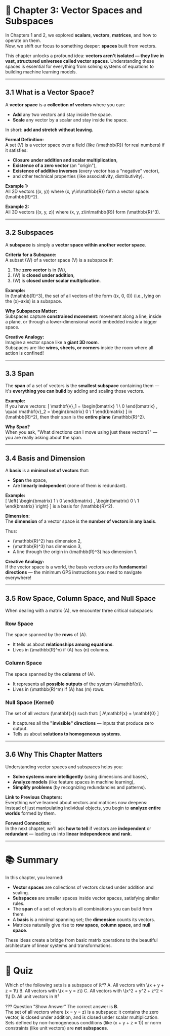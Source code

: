 # 📘 Chapter 3: Vector Spaces and Subspaces

In Chapters 1 and 2, we explored **scalars**, **vectors**, **matrices**, and how to operate on them.  
Now, we shift our focus to something deeper: **spaces** built from vectors.

This chapter unlocks a profound idea: **vectors aren't isolated — they live in vast, structured universes called vector spaces**. Understanding these spaces is essential for everything from solving systems of equations to building machine learning models.

---

## 3.1 What is a Vector Space?

A **vector space** is a **collection of vectors** where you can:
- **Add** any two vectors and stay inside the space.
- **Scale** any vector by a scalar and stay inside the space.

In short: **add and stretch without leaving**.

**Formal Definition:**  
A set \(V\) is a vector space over a field (like \(\mathbb{R}\) for real numbers) if it satisfies:
- **Closure under addition and scalar multiplication**,
- **Existence of a zero vector** (an "origin"),
- **Existence of additive inverses** (every vector has a "negative" vector),
- and other technical properties (like associativity, distributivity).

**Example 1:**  
All 2D vectors \((x, y)\) where \(x, y\in\mathbb{R}\) form a vector space: \(\mathbb{R}^2\).

**Example 2:**  
All 3D vectors \((x, y, z)\) where \(x, y, z\in\mathbb{R}\) form \(\mathbb{R}^3\).

---

## 3.2 Subspaces

A **subspace** is simply a **vector space within another vector space**.

**Criteria for a Subspace:**  
A subset \(W\) of a vector space \(V\) is a subspace if:
1. The **zero vector** is in \(W\),
2. \(W\) is **closed under addition**,
3. \(W\) is **closed under scalar multiplication**.

**Example:**  
In \(\mathbb{R}^3\), the set of all vectors of the form \((x, 0, 0)\) (i.e., lying on the \(x\)-axis) is a subspace.

**Why Subspaces Matter:**  
Subspaces capture **constrained movement**: movement along a line, inside a plane, or through a lower-dimensional world embedded inside a bigger space.

**Creative Analogy:**  
Imagine a vector space like a **giant 3D room**.  
Subspaces are like **wires, sheets, or corners** inside the room where all action is confined!

---

## 3.3 Span

The **span** of a set of vectors is the **smallest subspace** containing them — it's **everything you can build** by adding and scaling those vectors.

**Example:**  
If you have vectors:
\[
\mathbf{v}_1 =
\begin{bmatrix}
1 \\
0
\end{bmatrix}
, \quad
\mathbf{v}_2 =
\begin{bmatrix}
0 \\
1
\end{bmatrix}
\]
in \(\mathbb{R}^2\), then their span is the **entire plane** \(\mathbb{R}^2\).

**Why Span?**  
When you ask, "What directions can I move using just these vectors?" — you are really asking about the span.

---

## 3.4 Basis and Dimension

A **basis** is a **minimal set of vectors** that:
- **Span** the space,
- Are **linearly independent** (none of them is redundant).

**Example:**  
\[
\left\{
\begin{bmatrix}
1 \\
0
\end{bmatrix}
,
\begin{bmatrix}
0 \\
1
\end{bmatrix}
\right\}
\]
is a basis for \(\mathbb{R}^2\).

**Dimension:**  
The **dimension** of a vector space is the **number of vectors in any basis**.

Thus:
- \(\mathbb{R}^2\) has dimension 2,
- \(\mathbb{R}^3\) has dimension 3,
- A line through the origin in \(\mathbb{R}^3\) has dimension 1.

**Creative Analogy:**  
If the vector space is a world, the basis vectors are its **fundamental directions** — the minimum GPS instructions you need to navigate everywhere!

---

## 3.5 Row Space, Column Space, and Null Space

When dealing with a matrix \(A\), we encounter three critical subspaces:

### Row Space

The space spanned by the **rows** of \(A\).

- It tells us about **relationships among equations**.
- Lives in \(\mathbb{R}^n\) if \(A\) has \(n\) columns.

### Column Space

The space spanned by the **columns** of \(A\).

- It represents all **possible outputs** of the system \(A\mathbf{x}\).
- Lives in \(\mathbb{R}^m\) if \(A\) has \(m\) rows.

### Null Space (Kernel)

The set of all vectors \(\mathbf{x}\) such that:
\[
A\mathbf{x} = \mathbf{0}
\]

- It captures all the **"invisible" directions** — inputs that produce zero output.
- Tells us about **solutions to homogeneous systems**.

---

## 3.6 Why This Chapter Matters

Understanding vector spaces and subspaces helps you:

- **Solve systems more intelligently** (using dimensions and bases),
- **Analyze models** (like feature spaces in machine learning),
- **Simplify problems** (by recognizing redundancies and patterns).

**Link to Previous Chapters:**  
Everything we've learned about vectors and matrices now deepens:  
Instead of just manipulating individual objects, you begin to **analyze entire worlds** formed by them.

**Forward Connection:**  
In the next chapter, we'll ask **how to tell** if vectors are **independent** or **redundant** — leading us into **linear independence and rank**.

---

# 📚 Summary

In this chapter, you learned:

- **Vector spaces** are collections of vectors closed under addition and scaling.
- **Subspaces** are smaller spaces inside vector spaces, satisfying similar rules.
- The **span** of a set of vectors is all combinations you can build from them.
- A **basis** is a minimal spanning set; the **dimension** counts its vectors.
- Matrices naturally give rise to **row space**, **column space**, and **null space**.

These ideas create a bridge from basic matrix operations to the beautiful architecture of linear systems and transformations.

---

# 🧠 Quiz

<div class="upper-alpha" markdown>
Which of the following sets is a subspace of ℝ³?
A. All vectors with \(x + y + z = 1\)
B. All vectors with \(x = y = z\)
C. All vectors with \(x^2 + y^2 + z^2 < 1\)
D. All unit vectors in ℝ³
</div>

??? Question "Show Answer"
    The correct answer is **B**.  
    The set of all vectors where \(x = y = z\) is a subspace: it contains the zero vector, is closed under addition, and is closed under scalar multiplication.  
    Sets defined by non-homogeneous conditions (like \(x + y + z = 1\)) or norm constraints (like unit vectors) are **not subspaces**.
